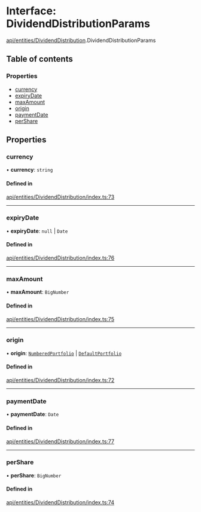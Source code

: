 # Interface: DividendDistributionParams

[api/entities/DividendDistribution](../wiki/api.entities.DividendDistribution).DividendDistributionParams

## Table of contents

### Properties

- [currency](../wiki/api.entities.DividendDistribution.DividendDistributionParams#currency)
- [expiryDate](../wiki/api.entities.DividendDistribution.DividendDistributionParams#expirydate)
- [maxAmount](../wiki/api.entities.DividendDistribution.DividendDistributionParams#maxamount)
- [origin](../wiki/api.entities.DividendDistribution.DividendDistributionParams#origin)
- [paymentDate](../wiki/api.entities.DividendDistribution.DividendDistributionParams#paymentdate)
- [perShare](../wiki/api.entities.DividendDistribution.DividendDistributionParams#pershare)

## Properties

### currency

• **currency**: `string`

#### Defined in

[api/entities/DividendDistribution/index.ts:73](https://github.com/PolymeshAssociation/polymesh-sdk/blob/07b115c8/src/api/entities/DividendDistribution/index.ts#L73)

___

### expiryDate

• **expiryDate**: ``null`` \| `Date`

#### Defined in

[api/entities/DividendDistribution/index.ts:76](https://github.com/PolymeshAssociation/polymesh-sdk/blob/07b115c8/src/api/entities/DividendDistribution/index.ts#L76)

___

### maxAmount

• **maxAmount**: `BigNumber`

#### Defined in

[api/entities/DividendDistribution/index.ts:75](https://github.com/PolymeshAssociation/polymesh-sdk/blob/07b115c8/src/api/entities/DividendDistribution/index.ts#L75)

___

### origin

• **origin**: [`NumberedPortfolio`](../wiki/api.entities.NumberedPortfolio.NumberedPortfolio) \| [`DefaultPortfolio`](../wiki/api.entities.DefaultPortfolio.DefaultPortfolio)

#### Defined in

[api/entities/DividendDistribution/index.ts:72](https://github.com/PolymeshAssociation/polymesh-sdk/blob/07b115c8/src/api/entities/DividendDistribution/index.ts#L72)

___

### paymentDate

• **paymentDate**: `Date`

#### Defined in

[api/entities/DividendDistribution/index.ts:77](https://github.com/PolymeshAssociation/polymesh-sdk/blob/07b115c8/src/api/entities/DividendDistribution/index.ts#L77)

___

### perShare

• **perShare**: `BigNumber`

#### Defined in

[api/entities/DividendDistribution/index.ts:74](https://github.com/PolymeshAssociation/polymesh-sdk/blob/07b115c8/src/api/entities/DividendDistribution/index.ts#L74)
